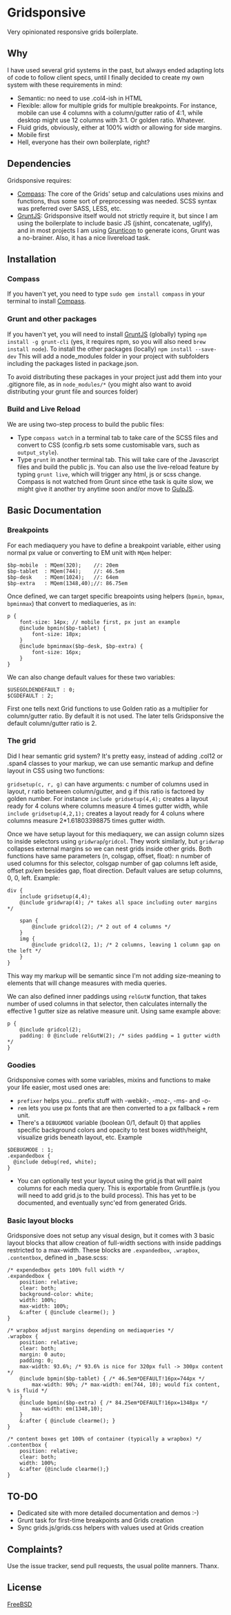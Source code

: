 # Gridsponsive

Very opinionated responsive grids boilerplate.

## Why

I have used several grid systems in the past, but always ended adapting lots of code to follow client specs, until I finally decided to create my own system with these requirements in mind:

* Semantic: no need to use .col4-ish in HTML
* Flexible: allow for multiple grids for multiple breakpoints. For instance, mobile can use 4 columns with a column/gutter ratio of 4:1, while desktop might use 12 columns with 3:1. Or golden ratio. Whatever. 
* Fluid grids, obviously, either at 100% width or allowing for side margins.
* Mobile first
* Hell, everyone has their own boilerplate, right? 

## Dependencies

Gridsponsive requires:

* [Compass](http://compass-style.org/): The core of the Grids' setup and calculations uses mixins and functions, thus some sort of preprocessing was needed. SCSS syntax was preferred over SASS, LESS, etc.
* [GruntJS](http://gruntjs.com/): Gridsponsive itself would not strictly require it, but since I am using the boilerplate to include basic JS (jshint, concatenate, uglify), and in most projects I am using [Grunticon](https://github.com/filamentgroup/grunticon) to generate icons, Grunt was a no-brainer. Also, it has a nice livereload task.

## Installation
### Compass
If you haven't yet, you need to type `sudo gem install compass` in your terminal to install [Compass](http://compass-style.org/).

### Grunt and other packages
If you haven't yet, you will need to install [GruntJS](http://gruntjs.com/) (globally) typing `npm install -g grunt-cli`  (yes, it requires npm, so you will also need `brew install node`).
To install the other packages (locally) `npm install --save-dev`
This will add a node_modules folder in your project with subfolders including the packages listed in package.json. 

To avoid distributing these packages in your project just add them into your .gitignore file, as in `node_modules/*` (you might also want to avoid distributing your grunt file and sources folder)

### Build and Live Reload

We are using two-step process to build the public files: 

* Type `compass watch` in a terminal tab to take care of the SCSS files and convert to CSS (config.rb sets some customisable vars, such as `output_style`). 
* Type `grunt` in another terminal tab. This will take care of the Javascript files and build the public js. You can also use the live-reload feature by typing `grunt live`, which will trigger any html, js or scss change. Compass is not watched from Grunt since ethe task is quite slow, we might give it another try anytime soon and/or move to [GulpJS](http://gulpjs.com/).



## Basic Documentation
### Breakpoints
For each mediaquery you have to define a breakpoint variable, either using normal px value or converting to EM unit with `MQem` helper:

```
$bp-mobile  : MQem(320);    //: 20em
$bp-tablet  : MQem(744);    //: 46.5em
$bp-desk    : MQem(1024);   //: 64em
$bp-extra   : MQem(1348,40);//: 86.75em
```
Once defined, we can target specific breapoints using helpers (`bpmin`, `bpmax`, `bpminmax`) that convert to mediaqueries, as in:

```
p {
    font-size: 14px; // mobile first, px just an example
    @include bpmin($bp-tablet) {
        font-size: 18px;
    }
    @include bpminmax($bp-desk, $bp-extra) {
        font-size: 16px;
    }
}
```
We can also change default values for these two variables:

```
$USEGOLDENDEFAULT : 0;
$CGDEFAULT : 2;
```
First one tells next Grid functions to use Golden ratio as a multiplier for column/gutter ratio. By default it is not used. The later tells Gridsponsive the default column/gutter ratio is 2.

### The grid
Did I hear semantic grid system? It's pretty easy, instead of adding .col12 or .span4 classes to your markup, we can use semantic markup and define layout in CSS using two functions: 

`gridsetup(c, r, g)` can have arguments: c number of columns used in layout, r ratio between column/gutter, and g if this ratio is factored by golden number. For instance `include gridsetup(4,4);` creates a layout ready for 4 coluns where columns measure 4 times gutter width, while `include gridsetup(4,2,1);` creates a layout ready for 4 coluns where columns measure 2*1.61803398875 times gutter width.

Once we have setup layout for this mediaquery, we can assign column sizes to inside selectors using `gridwrap`/`gridcol`. They work similarly, but `gridwrap` collapses external margins so we can nest grids inside other grids. Both functions have same parameters (n, colsgap, offset, float): n number of used columns for this selector, colsgap number of gap columns left aside, offset px/em besides gap,  float direction. Default values are setup columns, 0, 0, left. Example:

```
div {
    include gridsetup(4,4);
    @include gridwrap(4); /* takes all space including outer margins */

    span { 
        @include gridcol(2); /* 2 out of 4 columns */
    } 
    img { 
        @include gridcol(2, 1); /* 2 columns, leaving 1 column gap on the left */
    } 
}
```

This way my markup will be semantic since I'm not adding size-meaning to elements that will change measures with media queries. 

We can also defined inner paddings using `relGutW` function, that takes number of used columns in that selector, then calculates internally the effective 1 gutter size as relative measure unit. Using same example above:

```
p {
    @include gridcol(2); 
    padding: 0 @include relGutW(2); /* sides padding = 1 gutter width */
}
```

### Goodies

Gridsponsive comes with some variables, mixins and functions to make your life easier, most used ones are:


* `prefixer` helps you… prefix stuff with -webkit-, -moz-, -ms- and -o-
* `rem` lets you use px fonts that are then converted to a px fallback + rem unit.
* There's a `DEBUGMODE` variable (boolean 0/1, default 0) that applies specific background colors and opacity to test boxes width/height, visualize grids beneath layout, etc. Example

```
$DEBUGMODE : 1; 
.expandedbox {
  @include debug(red, white);
}
```

* You can optionally test your layout using the grid.js that will paint columns for each media query. This is exportable from Gruntfile.js (you will need to add grid.js to the build process). This has yet to be documented, and eventually sync'ed from generated Grids.

### Basic layout blocks

Gridsponsive does not setup any visual design, but it comes with 3 basic layout blocks that allow creation of full-width sections with inside paddings restricted to a max-width. These blocks are `.expandedbox`, `.wrapbox`, `.contentbox`, defined in _base.scss:

```
/* expendedbox gets 100% full width */
.expandedbox {
    position: relative;
    clear: both;
    background-color: white;
    width: 100%;
    max-width: 100%;
    &:after { @include clearme(); }
}

/* wrapbox adjust margins depending on mediaqueries */
.wrapbox {
    position: relative;
    clear: both;
    margin: 0 auto;
    padding: 0;
    max-width: 93.6%; /* 93.6% is nice for 320px full -> 300px content */
    @include bpmin($bp-tablet) { /* 46.5em*DEFAULT!16px=744px */ 
        max-width: 90%; /* max-width: em(744, 10); would fix content, % is fluid */
    }
    @include bpmin($bp-extra) { /* 84.25em*DEFAULT!16px=1348px */ 
        max-width: em(1348,10);
    }
    &:after { @include clearme(); }
}

/* content boxes get 100% of container (typically a wrapbox) */
.contentbox {
    position: relative;
    clear: both;
    width: 100%;
    &:after {@include clearme();}
}
```


## TO-DO

* Dedicated site with more detailed documentation and demos :-)
* Grunt task for first-time breakpoints and Grids creation
* Sync grids.js/grids.css helpers with values used at Grids creation

## Complaints?
Use the issue tracker, send pull requests, the usual polite manners. Thanx.

## License
[FreeBSD](http://github.com/zigotica/gridsponsive/blob/master/LICENSE.txt)
